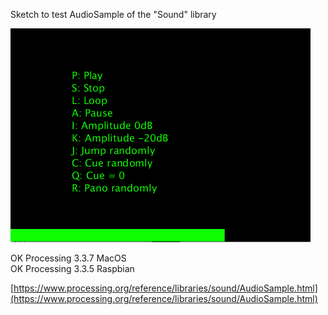 Sketch to test AudioSample of the "Sound" library

![Texte alternatif](AudioSampleSound2P3.png)

OK Processing 3.3.7 MacOS  
OK Processing 3.3.5 Raspbian 

[https://www.processing.org/reference/libraries/sound/AudioSample.html](https://www.processing.org/reference/libraries/sound/AudioSample.html)
